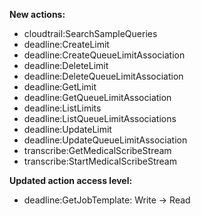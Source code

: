 **New actions:**

- cloudtrail:SearchSampleQueries
- deadline:CreateLimit
- deadline:CreateQueueLimitAssociation
- deadline:DeleteLimit
- deadline:DeleteQueueLimitAssociation
- deadline:GetLimit
- deadline:GetQueueLimitAssociation
- deadline:ListLimits
- deadline:ListQueueLimitAssociations
- deadline:UpdateLimit
- deadline:UpdateQueueLimitAssociation
- transcribe:GetMedicalScribeStream
- transcribe:StartMedicalScribeStream

**Updated action access level:**

- deadline:GetJobTemplate: Write -> Read
